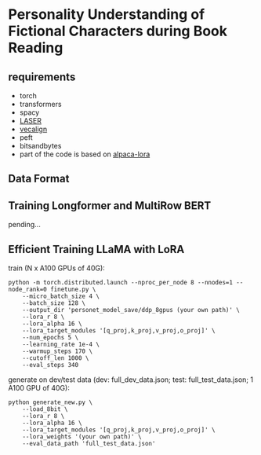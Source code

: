 # Personality Understanding of Fictional Characters during Book Reading

## requirements
* torch
* transformers
* spacy
* [LASER](https://github.com/facebookresearch/LASER)
* [vecalign](https://github.com/thompsonb/vecalign)
* peft
* bitsandbytes
* part of the code is based on [alpaca-lora](https://github.com/tloen/alpaca-lora)

## Data Format

## Training Longformer and MultiRow BERT

pending...

## Efficient Training LLaMA with LoRA

train (N x A100 GPUs of 40G):
```
python -m torch.distributed.launch --nproc_per_node 8 --nnodes=1 --node_rank=0 finetune.py \
    --micro_batch_size 4 \
    --batch_size 128 \
    --output_dir 'personet_model_save/ddp_8gpus (your own path)' \
    --lora_r 8 \
    --lora_alpha 16 \
    --lora_target_modules '[q_proj,k_proj,v_proj,o_proj]' \
    --num_epochs 5 \
    --learning_rate 1e-4 \
    --warmup_steps 170 \
    --cutoff_len 1000 \
    --eval_steps 340
```

generate on dev/test data (dev: full_dev_data.json; test: full_test_data.json; 1 A100 GPU of 40G):
```
python generate_new.py \
    --load_8bit \
    --lora_r 8 \
    --lora_alpha 16 \
    --lora_target_modules '[q_proj,k_proj,v_proj,o_proj]' \
    --lora_weights '(your own path)' \
    --eval_data_path 'full_test_data.json'
```
